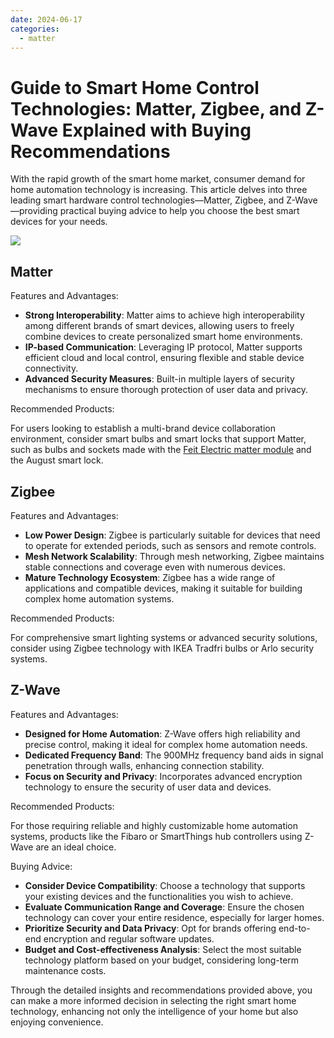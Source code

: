 ```yaml
---
date: 2024-06-17
categories:
  - matter
---
```


# Guide to Smart Home Control Technologies: Matter, Zigbee, and Z-Wave Explained with Buying Recommendations

With the rapid growth of the smart home market, consumer demand for home automation technology is increasing. This article delves into three leading smart hardware control technologies—Matter, Zigbee, and Z-Wave—providing practical buying advice to help you choose the best smart devices for your needs.
<!-- more -->

![](/assets/images/链接方式.jpg)

## Matter

Features and Advantages:

- **Strong Interoperability**: Matter aims to achieve high interoperability among different brands of smart devices, allowing users to freely combine devices to create personalized smart home environments.
- **IP-based Communication**: Leveraging IP protocol, Matter supports efficient cloud and local control, ensuring flexible and stable device connectivity.
- **Advanced Security Measures**: Built-in multiple layers of security mechanisms to ensure thorough protection of user data and privacy.

Recommended Products:

For users looking to establish a multi-brand device collaboration environment, consider smart bulbs and smart locks that support Matter, such as bulbs and sockets made with the [Feit Electric matter module](../../solutions/matter/index.md) and the August smart lock.

## Zigbee

Features and Advantages:

- **Low Power Design**: Zigbee is particularly suitable for devices that need to operate for extended periods, such as sensors and remote controls.
- **Mesh Network Scalability**: Through mesh networking, Zigbee maintains stable connections and coverage even with numerous devices.
- **Mature Technology Ecosystem**: Zigbee has a wide range of applications and compatible devices, making it suitable for building complex home automation systems.

Recommended Products:

For comprehensive smart lighting systems or advanced security solutions, consider using Zigbee technology with IKEA Tradfri bulbs or Arlo security systems.

## Z-Wave

Features and Advantages:

- **Designed for Home Automation**: Z-Wave offers high reliability and precise control, making it ideal for complex home automation needs.
- **Dedicated Frequency Band**: The 900MHz frequency band aids in signal penetration through walls, enhancing connection stability.
- **Focus on Security and Privacy**: Incorporates advanced encryption technology to ensure the security of user data and devices.

Recommended Products:

For those requiring reliable and highly customizable home automation systems, products like the Fibaro or SmartThings hub controllers using Z-Wave are an ideal choice.

Buying Advice:

- **Consider Device Compatibility**: Choose a technology that supports your existing devices and the functionalities you wish to achieve.
- **Evaluate Communication Range and Coverage**: Ensure the chosen technology can cover your entire residence, especially for larger homes.
- **Prioritize Security and Data Privacy**: Opt for brands offering end-to-end encryption and regular software updates.
- **Budget and Cost-effectiveness Analysis**: Select the most suitable technology platform based on your budget, considering long-term maintenance costs.

Through the detailed insights and recommendations provided above, you can make a more informed decision in selecting the right smart home technology, enhancing not only the intelligence of your home but also enjoying convenience.
